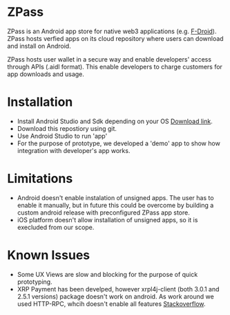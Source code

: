 # ZPass
ZPass is an Android app store for native web3 applications (e.g. [F-Droid](https://f-droid.org/en/packages/com.aurora.store/)). ZPass hosts verfied apps on its cloud repository where users can download and install on Android.

ZPass hosts user wallet in a secure way and enable developers' access through APIs (.aidl format). This enable developers to charge customers for app downloads and usage.

# Installation
* Install Android Studio and Sdk depending on your OS [Download link](https://developer.android.com/studio?gclid=Cj0KCQjw8e-gBhD0ARIsAJiDsaWNDdL3DzvdKx9O5QL4_bWR2k5O5rvJpIlUXccYv8JCEm_d6SWjzWcaAjMJEALw_wcB&gclsrc=aw.ds).
* Download this repostiory using git.
* Use Android Studio to run 'app'
* For the purpose of prototype, we developed a 'demo' app to show how integration with developer's app works.

# Limitations
* Android doesn't enable instalation of unsigned apps. The user has to enable it manually, but in future this could be overcome by building a custom android release with preconfigured ZPass app store.
* iOS platform doesn't allow installation of unsigned apps, so it is execluded from our scope.

# Known Issues
* Some UX Views are slow and blocking for the purpose of quick prototyping.
* XRP Payment has been develped, however xrpl4j-client (both 3.0.1 and 2.5.1 versions) package doesn't work on android. As work around we used HTTP-RPC, whcih doesn't enable all features [Stackoverflow](https://stackoverflow.com/questions/67919450/unable-to-instantiate-xrplclient-object-android-studio).
